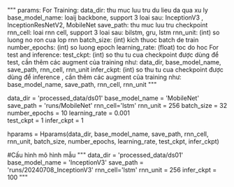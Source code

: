 """
params:
For Training:
	data_dir: thu muc luu tru du lieu da qua xu ly
	base_model_name: loaij backbone, support 3 loai sau: InceptionV3 , InceptionResNetV2, MobileNet
	save_path: thu muc luu tru checkpoint
	rnn_cell: loai rnn cell, support 3 loai sau: bilstm, gru, lstm
	rnn_unit: (int) so luong no ron cua lop rnn
	batch_size: (int) kich thuoc batch de train
	number_epochs: (int) so luong epoch
	learning_rate: (float) toc do hoc
For test and inference:
	test_ckpt: (int) so thu tu cua checkpoint được dùng để test, cần thêm các augment của training như: data_dir, base_model_name, save_path, rnn_cell, rnn_unit
	infer_ckpt: (int) so thu tu cua checkpoint được dùng để inference , cần thêm các augment của training như: base_model_name, save_path, rnn_cell, rnn_unit
"""

data_dir = 'processed_data/ds01'
base_model_name = 'MobileNet' 
save_path = 'runs/MobileNet'
rnn_cell='lstm' 
rnn_unit = 256
batch_size = 32
number_epochs = 10 
learning_rate = 0.001  
test_ckpt = 1
infer_ckpt = 1

hparams = Hparams(data_dir, base_model_name, save_path, rnn_cell, rnn_unit, batch_size, number_epochs, learning_rate,  test_ckpt, infer_ckpt)

#Cấu hình mô hình mẫu
"""
data_dir = 'processed_data/ds01'
base_model_name = 'InceptionV3' 
save_path = 'runs/20240708_InceptionV3'
rnn_cell='lstm' 
rnn_unit = 256
infer_ckpt = 100
"""
